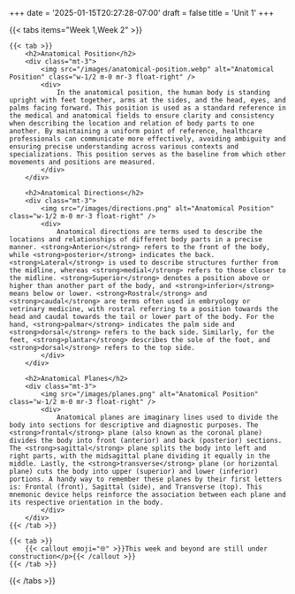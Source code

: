 +++
date = '2025-01-15T20:27:28-07:00'
draft = false
title = 'Unit 1'
+++

{{< tabs items="Week 1,Week 2" >}}

    {{< tab >}}
        <h2>Anatomical Position</h2>
        <div class="mt-3">
            <img src="/images/anatomical-position.webp" alt="Anatomical Position" class="w-1/2 m-0 mr-3 float-right" />
            <div>
                In the anatomical position, the human body is standing upright with feet together, arms at the sides, and the head, eyes, and palms facing forward. This position is used as a standard reference in the medical and anatomical fields to ensure clarity and consistency when describing the location and relation of body parts to one another. By maintaining a uniform point of reference, healthcare professionals can communicate more effectively, avoiding ambiguity and ensuring precise understanding across various contexts and specializations. This position serves as the baseline from which other movements and positions are measured.
            </div>
        </div>

        <h2>Anatomical Directions</h2>
        <div class="mt-3">
            <img src="/images/directions.png" alt="Anatomical Position" class="w-1/2 m-0 mr-3 float-right" />
            <div>
                Anatomical directions are terms used to describe the locations and relationships of different body parts in a precise manner. <strong>Anterior</strong> refers to the front of the body, while <strong>posterior</strong> indicates the back. <strong>Lateral</strong> is used to describe structures further from the midline, whereas <strong>medial</strong> refers to those closer to the midline. <strong>Superior</strong> denotes a position above or higher than another part of the body, and <strong>inferior</strong> means below or lower. <strong>Rostral</strong> and <strong>caudal</strong> are terms often used in embryology or vetrinary medicine, with rostral referring to a position towards the head and caudal towards the tail or lower part of the body. For the hand, <strong>palmar</strong> indicates the palm side and <strong>dorsal</strong> refers to the back side. Similarly, for the feet, <strong>plantar</strong> describes the sole of the foot, and <strong>dorsal</strong> refers to the top side.
            </div>
        </div>

        <h2>Anatomical Planes</h2>
        <div class="mt-3">
            <img src="/images/planes.png" alt="Anatomical Position" class="w-1/2 m-0 mr-3 float-right" />
            <div>
                Anatomical planes are imaginary lines used to divide the body into sections for descriptive and diagnostic purposes. The <strong>frontal</strong> plane (also known as the coronal plane) divides the body into front (anterior) and back (posterior) sections. The <strong>sagittal</strong> plane splits the body into left and right parts, with the midsagittal plane dividing it equally in the middle. Lastly, the <strong>transverse</strong> plane (or horizontal plane) cuts the body into upper (superior) and lower (inferior) portions. A handy way to remember these planes by their first letters is: Frontal (front), Sagittal (side), and Transverse (top). This mnemonic device helps reinforce the association between each plane and its respective orientation in the body.
            </div>
        </div>
    {{< /tab >}}

    {{< tab >}}
        {{< callout emoji="🌐" >}}This week and beyond are still under construction</p>{{< /callout >}}
    {{< /tab >}}

{{< /tabs >}}